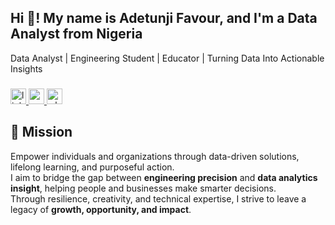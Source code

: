 <h2 align="left">Hi 👋! My name is Adetunji Favour, and I'm a Data Analyst from Nigeria</h2>

Data Analyst | Engineering Student  | Educator | Turning Data Into Actionable Insights

###

<div align="left">
  <a href="https://www.linkedin.com/in/favouradetunji" target="_blank">
    <img src="https://img.shields.io/static/v1?message=connect&logo=linkedin&label=LinkedIn&color=5A6783&logoColor=white&labelColor=0077B5&style=plastic" height="25" alt="linkedin logo"  />
  </a>
  <a href="mailto:adetunjifavourtech2020@gmail.com" target="_blank">
    <img src="https://img.shields.io/static/v1?message=Contact&logo=gmail&label=Gmail&color=5A6783&logoColor=white&labelColor=D14836&style=plastic" height="25" alt="gmail logo"  />
  </a>
  <a href="https://wa.link/t164of" target="_blank">
    <img src="https://img.shields.io/static/v1?message=contact&logo=whatsapp&label=Whatsapp&color=5A6783&logoColor=white&labelColor=25D366&style=plastic" height="25" alt="whatsapp logo"  />
  </a>
</div>

###
## 🎯 Mission
Empower individuals and organizations through data-driven solutions, lifelong learning, and purposeful action.  
I aim to bridge the gap between **engineering precision** and **data analytics insight**, helping people and businesses make smarter decisions.  
Through resilience, creativity, and technical expertise, I strive to leave a legacy of **growth, opportunity, and impact**.

